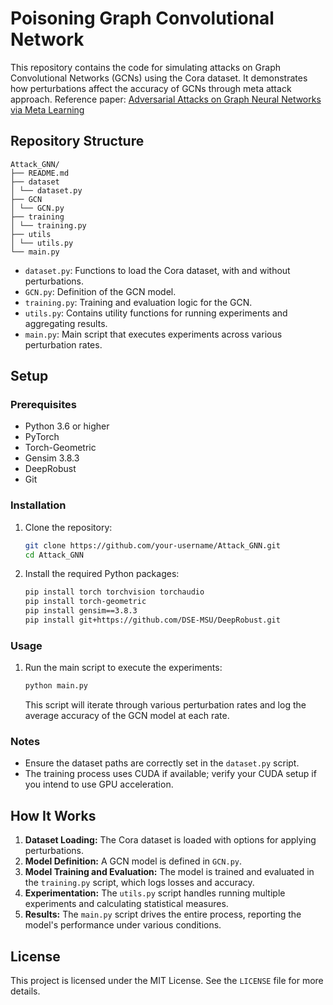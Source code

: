 # Poisoning Graph Convolutional Network

This repository contains the code for simulating attacks on Graph Convolutional Networks (GCNs) using the Cora dataset. It demonstrates how perturbations affect the accuracy of GCNs through meta attack approach.
Reference paper: [Adversarial Attacks on Graph Neural Networks via Meta Learning](https://openreview.net/forum?id=Bylnx209YX&noteId=r1xNHe2tAQ)

## Repository Structure
```
Attack_GNN/
├── README.md
├── dataset
│ └── dataset.py
├── GCN
│ └── GCN.py
├── training
│ └── training.py
├── utils
│ └── utils.py
└── main.py
```

- `dataset.py`: Functions to load the Cora dataset, with and without perturbations.
- `GCN.py`: Definition of the GCN model.
- `training.py`: Training and evaluation logic for the GCN.
- `utils.py`: Contains utility functions for running experiments and aggregating results.
- `main.py`: Main script that executes experiments across various perturbation rates.

## Setup

### Prerequisites

- Python 3.6 or higher
- PyTorch
- Torch-Geometric
- Gensim 3.8.3
- DeepRobust
- Git

### Installation

1. Clone the repository:
    ```bash
    git clone https://github.com/your-username/Attack_GNN.git
    cd Attack_GNN
    ```

2. Install the required Python packages:
    ```bash
    pip install torch torchvision torchaudio
    pip install torch-geometric
    pip install gensim==3.8.3
    pip install git+https://github.com/DSE-MSU/DeepRobust.git
    ```

### Usage

1. Run the main script to execute the experiments:
    ```bash
    python main.py
    ```

   This script will iterate through various perturbation rates and log the average accuracy of the GCN model at each rate.

### Notes

- Ensure the dataset paths are correctly set in the `dataset.py` script.
- The training process uses CUDA if available; verify your CUDA setup if you intend to use GPU acceleration.

## How It Works

1. **Dataset Loading:** The Cora dataset is loaded with options for applying perturbations.
2. **Model Definition:** A GCN model is defined in `GCN.py`.
3. **Model Training and Evaluation:** The model is trained and evaluated in the `training.py` script, which logs losses and accuracy.
4. **Experimentation:** The `utils.py` script handles running multiple experiments and calculating statistical measures.
5. **Results:** The `main.py` script drives the entire process, reporting the model's performance under various conditions.

## License

This project is licensed under the MIT License. See the `LICENSE` file for more details.
